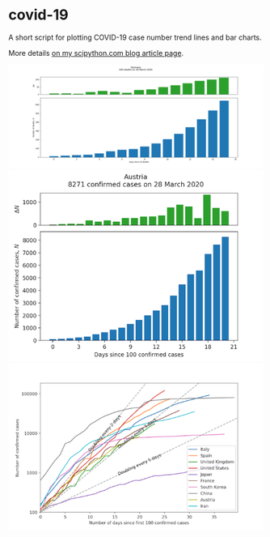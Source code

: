 # covid-19
A short script for plotting COVID-19 case number trend lines and bar charts.

More details [on my scipython.com blog article page](https://scipython.com/blog/plotting-covid-19-case-growth-charts/).

![COVID-19 Verstorbene in Deutschland](germany-20200331-deaths.png)
![COVID-19 case data for Austria](austria-20200328.png)
![COVID-19 case trends for 10 countries](country-comparison-20200328.png)

